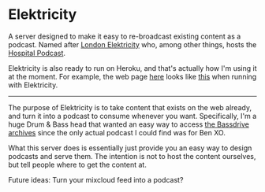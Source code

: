 # Elektricity

A server designed to make it easy to re-broadcast existing content
as a podcast. Named after [London Elektricity][1] who, among other
things, hosts the [Hospital Podcast][2].

Elektricity is also ready to run on Heroku, and that's actually
how I'm using it at the moment. For example, the web page [here][3]
looks like [this][4] when running with Elektricity.

---

The purpose of Elektricity is to take content that exists on the web already,
and turn it into a podcast to consume whenever you want. Specifically,
I'm a huge Drum & Bass head that wanted an easy way to access
[the Bassdrive archives](http://archives.bassdrivearchive.com/) since
the only actual podcast I could find was for Ben XO.

What this server does is essentially just provide you an easy way
to design podcasts and serve them. The intention is not to host the
content ourselves, but tell people where to get the content at.

Future ideas: Turn your mixcloud feed into a podcast?

[1]: https://www.youtube.com/watch?v=6IRiuLy0IW4
[2]: https://www.hospitalrecords.com/podcast/
[3]: http://archives.bassdrivearchive.com/1%20-%20Monday/Subfactory%20Show%20-%20DJ%20Spim/
[4]: https://elektricity.herokuapp.com/subfactory-show/
